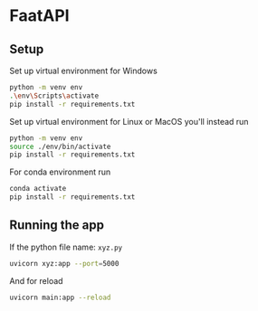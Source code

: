 # FaatAPI

## Setup
Set up virtual environment for Windows
```bash
python -m venv env
.\env\Scripts\activate
pip install -r requirements.txt
```
Set up virtual environment for Linux or MacOS you'll instead run
```bash
python -m venv env
source ./env/bin/activate
pip install -r requirements.txt
```
For conda environment run
```bash
conda activate
pip install -r requirements.txt
```

## Running the app
If the python file name: `xyz.py`
```bash
uvicorn xyz:app --port=5000
```
And for reload
```bash
uvicorn main:app --reload
```
